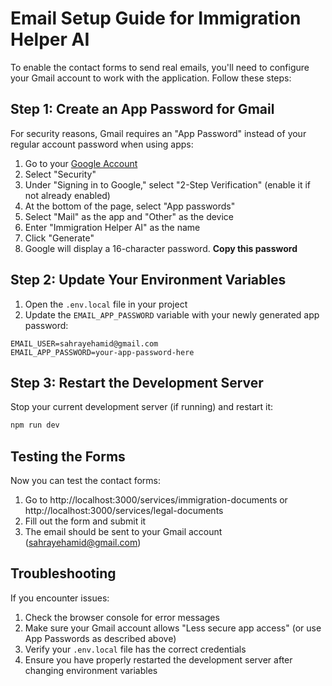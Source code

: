 # Email Setup Guide for Immigration Helper AI

To enable the contact forms to send real emails, you'll need to configure your Gmail account to work with the application. Follow these steps:

## Step 1: Create an App Password for Gmail

For security reasons, Gmail requires an "App Password" instead of your regular account password when using apps:

1. Go to your [Google Account](https://myaccount.google.com/)
2. Select "Security"
3. Under "Signing in to Google," select "2-Step Verification" (enable it if not already enabled)
4. At the bottom of the page, select "App passwords"
5. Select "Mail" as the app and "Other" as the device
6. Enter "Immigration Helper AI" as the name
7. Click "Generate"
8. Google will display a 16-character password. **Copy this password**

## Step 2: Update Your Environment Variables

1. Open the `.env.local` file in your project
2. Update the `EMAIL_APP_PASSWORD` variable with your newly generated app password:

```
EMAIL_USER=sahrayehamid@gmail.com
EMAIL_APP_PASSWORD=your-app-password-here
```

## Step 3: Restart the Development Server

Stop your current development server (if running) and restart it:

```bash
npm run dev
```

## Testing the Forms

Now you can test the contact forms:

1. Go to http://localhost:3000/services/immigration-documents or http://localhost:3000/services/legal-documents
2. Fill out the form and submit it
3. The email should be sent to your Gmail account (sahrayehamid@gmail.com)

## Troubleshooting

If you encounter issues:

1. Check the browser console for error messages
2. Make sure your Gmail account allows "Less secure app access" (or use App Passwords as described above)
3. Verify your `.env.local` file has the correct credentials
4. Ensure you have properly restarted the development server after changing environment variables 